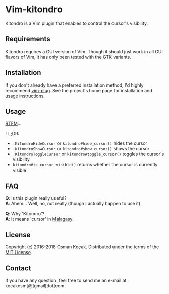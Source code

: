 Vim-kitondro
============

Kitondro is a Vim plugin that enables to control the cursor's visibility.


Requirements
------------

Kitondro requires a GUI version of Vim. Though it should just work in all GUI
flavors of Vim, it has only been tested with the GTK variants.


Installation
------------

If you don't already have a preferred installation method, I'd highly recommend
[vim-plug][1]. See the project's home page for installation and usage instructions.


Usage
-----

[RTFM][2]...

TL;DR:

* `:KitondroHideCursor` or `kitondro#hide_cursor()` hides the cursor
* `:KitondroShowCursor` or `kitondro#show_cursor()` shows the cursor
* `:KitondroToggleCursor` or `kitondro#toggle_cursor()` toggles the cursor's visibility
* `kitondro#is_cursor_visible()` returns whether the cursor is currently visible


FAQ
---

**Q**: Is this plugin really useful?<br/>
**A**: Ahem... Well, no, not really (though I actually happen to use it).

**Q**: Why 'Kitondro'?<br/>
**A**: It means 'cursor' in [Malagasy][3].


License
-------

Copyright (c) 2016-2018 Osman Koçak.
Distributed under the terms of the [MIT License][4].


Contact
-------

If you have any question, feel free to send me an e-mail at kocakosm[@]gmail[dot]com.


 [1]: https://github.com/junegunn/vim-plug
 [2]: https://raw.githubusercontent.com/kocakosm/vim-kitondro/master/doc/kitondro.txt
 [3]: https://en.wikipedia.org/wiki/Malagasy_language
 [4]: https://opensource.org/licenses/MIT
